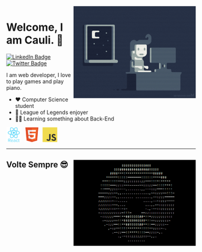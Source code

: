 <img src="codesleep.gif"  width = "325px" align = "right"/>
<h1>Welcome, I am Cauli. 🌹</h1>
<div id="badges">
  <a target = "_blank" href = "https://www.linkedin.com/in/caulivilelaferreira/">
    <img src="https://img.shields.io/badge/LinkedIn-blue?style=for-the-badge&logo=linkedin&logoColor=white" alt="LinkedIn Badge"/>
  </a>
   <a target = "_blank" href = "https://twitter.com/coquizin">
  <img src="https://img.shields.io/badge/Twitter-blue?style=for-the-badge&logo=twitter&logoColor=white" alt="Twitter Badge"/>
   </a>
   
   I am web developer, I love to play games and play piano.

- ❤ Computer Science student
- 💙 League of Legends enjoyer
- 👩‍💻 Learning something about Back-End
   
</div>
<div>
  <img src="https://github.com/devicons/devicon/blob/master/icons/react/react-original-wordmark.svg" title="React" alt="React" width="40" height="40"/>&nbsp;
  <img src="https://github.com/devicons/devicon/blob/master/icons/html5/html5-original.svg" title="HTML5" alt="HTML" width="40" height="40"/>&nbsp;
  <img src="https://github.com/devicons/devicon/blob/master/icons/javascript/javascript-original.svg" title="JavaScript" alt="JavaScript" width="40" height="40"/>&nbsp;
</div>


---

<div align = "left">
<h2>Volte Sempre 😎<img src="donut.gif" width = "325px" align = "right"/></h2>
</div>
